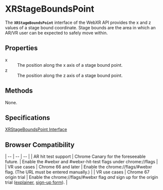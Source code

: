 # XRStageBoundsPoint

The **`XRStageBoundsPoint`** interface of the WebXR API provides the x and z values of a stage bound coordinate. Stage bounds are the area in which an AR/VR user can be expected to safely move within.

## Properties

<dl>
  <dt>x</dt>
  <dd>The position along the x axis of a stage bound point.</dd>
  <dt>z</dt>
  <dd>The position along the z axis of a stage bound point.</dd>
</dl>

## Methods

None.

## Specifications

[XRStageBoundsPoint Interface](https://immersive-web.github.io/webxr/spec/latest/#xrstageboundspoint)

## Browser Compatibility

| -- | -- | -- |
| AR hit test support | Chrome Canary for the foreseeable future. | Enable the #webxr and #webxr-hit-test flags under chrome://flags |
| VR use cases | Chrome 66 and later | Enable the chrome://flags/#webxr flag. (The URL must be entered manually.) |
| VR use cases | Chrome 67 origin trial | Enable the chrome://flags/#webxr flag *and* sign up for the origin trial ([explainer](https://github.com/GoogleChrome/OriginTrials/blob/gh-pages/developer-guide.md), [sign-up form](http://bit.ly/OriginTrialSignup)). |
